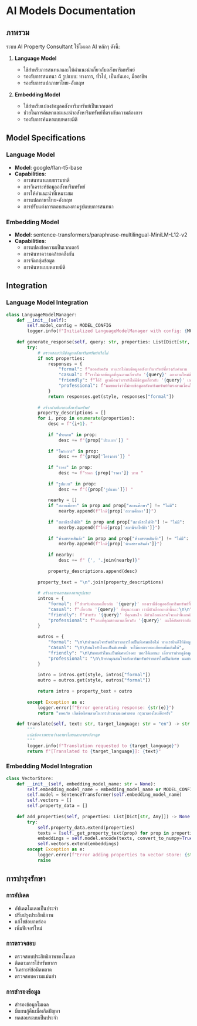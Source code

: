 # AI Models Documentation

## ภาพรวม

ระบบ AI Property Consultant ใช้โมเดล AI หลักๆ ดังนี้:

1. **Language Model**
   - ใช้สำหรับการสนทนาและให้คำแนะนำเกี่ยวกับอสังหาริมทรัพย์
   - รองรับการสนทนา 4 รูปแบบ: ทางการ, ทั่วไป, เป็นกันเอง, มืออาชีพ
   - รองรับการแปลภาษาไทย-อังกฤษ

2. **Embedding Model**
   - ใช้สำหรับแปลงข้อมูลอสังหาริมทรัพย์เป็นเวกเตอร์
   - ช่วยในการค้นหาและแนะนำอสังหาริมทรัพย์ที่ตรงกับความต้องการ
   - รองรับการค้นหาแบบหลายมิติ

## Model Specifications

### Language Model
- **Model**: google/flan-t5-base
- **Capabilities**:
  - การสนทนาแบบธรรมชาติ
  - การวิเคราะห์ข้อมูลอสังหาริมทรัพย์
  - การให้คำแนะนำที่เหมาะสม
  - การแปลภาษาไทย-อังกฤษ
  - การปรับแต่งการตอบสนองตามรูปแบบการสนทนา

### Embedding Model
- **Model**: sentence-transformers/paraphrase-multilingual-MiniLM-L12-v2
- **Capabilities**:
  - การแปลงข้อความเป็นเวกเตอร์
  - การค้นหาความคล้ายคลึงกัน
  - การจัดกลุ่มข้อมูล
  - การค้นหาแบบหลายมิติ

## Integration

### Language Model Integration
```python
class LanguageModelManager:
    def __init__(self):
        self.model_config = MODEL_CONFIG
        logger.info(f"Initialized LanguageModelManager with config: {MODEL_CONFIG}")
        
    def generate_response(self, query: str, properties: List[Dict[str, Any]], style: str = "formal", context: List[Dict[str, Any]] = None) -> str:
        try:
            # ตรวจสอบว่ามีข้อมูลอสังหาริมทรัพย์หรือไม่
            if not properties:
                responses = {
                    "formal": f"ขออภัยครับ ทางเราไม่พบข้อมูลอสังหาริมทรัพย์ที่ตรงกับคำถาม '{query}' กรุณาลองใช้คำค้นหาอื่น หรือติดต่อเจ้าหน้าที่เพื่อขอข้อมูลเพิ่มเติม",
                    "casual": f"เราไม่เจอข้อมูลที่คุณถามเกี่ยวกับ '{query}' ลองถามใหม่ด้วยคำอื่นได้นะ หรือจะติดต่อเจ้าหน้าที่ก็ได้ครับ",
                    "friendly": f"โอ้! ดูเหมือนว่าเรายังไม่มีข้อมูลเกี่ยวกับ '{query}' เลย ลองถามใหม่แบบอื่นไหมคะ หรือจะคุยกับพนักงานของเราโดยตรงก็ได้นะคะ",
                    "professional": f"ผมขอแจ้งว่าไม่พบข้อมูลอสังหาริมทรัพย์ที่ตรงตามเงื่อนไข '{query}' ในระบบ ผมแนะนำให้ปรับเปลี่ยนคำค้นหา หรือหากต้องการความช่วยเหลือเพิ่มเติม สามารถติดต่อทีมงานมืออาชีพของเราได้ครับ"
                }
                return responses.get(style, responses["formal"])
            
            # สร้างคำอธิบายอสังหาริมทรัพย์
            property_descriptions = []
            for i, prop in enumerate(properties):
                desc = f"{i+1}. "
                
                if "ประเภท" in prop:
                    desc += f"{prop['ประเภท']} "
                
                if "โครงการ" in prop:
                    desc += f"{prop['โครงการ']} "
                
                if "ราคา" in prop:
                    desc += f"ราคา {prop['ราคา']} บาท "
                
                if "รูปแบบ" in prop:
                    desc += f"({prop['รูปแบบ']}) "
                
                nearby = []
                if "สถานศึกษา" in prop and prop["สถานศึกษา"] != "ไม่มี":
                    nearby.append(f"ใกล้{prop['สถานศึกษา']}")
                
                if "สถานีรถไฟฟ้า" in prop and prop["สถานีรถไฟฟ้า"] != "ไม่มี":
                    nearby.append(f"ใกล้{prop['สถานีรถไฟฟ้า']}")
                    
                if "ห้างสรรพสินค้า" in prop and prop["ห้างสรรพสินค้า"] != "ไม่มี":
                    nearby.append(f"ใกล้{prop['ห้างสรรพสินค้า']}")
                    
                if nearby:
                    desc += f" {', '.join(nearby)}"
                    
                property_descriptions.append(desc)
            
            property_text = "\n".join(property_descriptions)
            
            # สร้างการตอบสนองตามรูปแบบ
            intros = {
                "formal": f"สำหรับคำถามเกี่ยวกับ '{query}' ทางเรามีข้อมูลอสังหาริมทรัพย์ที่น่าสนใจดังนี้:\n\n",
                "casual": f"เกี่ยวกับ '{query}' ที่คุณถามมา เรามีตัวเลือกเหล่านี้นะ:\n\n",
                "friendly": f"สำหรับ '{query}' ที่คุณสนใจ มีตัวเลือกน่าสนใจเหล่านี้เลยค่ะ:\n\n",
                "professional": f"ตามที่คุณสอบถามเกี่ยวกับ '{query}' ผมได้คัดสรรอสังหาริมทรัพย์ที่ตรงกับความต้องการของคุณดังนี้:\n\n"
            }
            
            outros = {
                "formal": "\n\nท่านสนใจทรัพย์สินรายการใดเป็นพิเศษหรือไม่ ทางเรายินดีให้ข้อมูลเพิ่มเติมครับ",
                "casual": "\n\nสนใจตัวไหนเป็นพิเศษมั้ย จะได้บอกรายละเอียดเพิ่มเติมให้",
                "friendly": "\n\nชอบตัวไหนเป็นพิเศษบ้างคะ บอกได้เลยนะ เดี๋ยวเราช่วยดูข้อมูลเพิ่มให้ค่ะ",
                "professional": "\n\nหากคุณสนใจอสังหาริมทรัพย์รายการใดเป็นพิเศษ ผมสามารถให้ข้อมูลเชิงลึกและจัดการดูพื้นที่จริงให้ได้ครับ"
            }
            
            intro = intros.get(style, intros["formal"])
            outro = outros.get(style, outros["formal"])
            
            return intro + property_text + outro
            
        except Exception as e:
            logger.error(f"Error generating response: {str(e)}")
            return "ขออภัย เกิดข้อผิดพลาดในการประมวลผลคำตอบ กรุณาลองใหม่อีกครั้ง"
            
    def translate(self, text: str, target_language: str = "en") -> str:
        """
        แปลข้อความระหว่างภาษาไทยและภาษาอังกฤษ
        """
        logger.info(f"Translation requested to {target_language}")
        return f"[Translated to {target_language}]: {text}"
```

### Embedding Model Integration
```python
class VectorStore:
    def __init__(self, embedding_model_name: str = None):
        self.embedding_model_name = embedding_model_name or MODEL_CONFIG['embedding_model']
        self.model = SentenceTransformer(self.embedding_model_name)
        self.vectors = []
        self.property_data = []
        
    def add_properties(self, properties: List[Dict[str, Any]]) -> None:
        try:
            self.property_data.extend(properties)
            texts = [self._get_property_text(prop) for prop in properties]
            embeddings = self.model.encode(texts, convert_to_numpy=True)
            self.vectors.extend(embeddings)
        except Exception as e:
            logger.error(f"Error adding properties to vector store: {str(e)}")
            raise
```

## การบำรุงรักษา

### การอัปเดต
- อัปเดตโมเดลเป็นประจำ
- ปรับปรุงประสิทธิภาพ
- แก้ไขข้อบกพร่อง
- เพิ่มฟีเจอร์ใหม่

### การตรวจสอบ
- ตรวจสอบประสิทธิภาพของโมเดล
- ติดตามการใช้ทรัพยากร
- วิเคราะห์ข้อผิดพลาด
- ตรวจสอบความแม่นยำ

### การสำรองข้อมูล
- สำรองข้อมูลโมเดล
- มีแผนกู้คืนเมื่อเกิดปัญหา
- ทดสอบระบบเป็นประจำ 